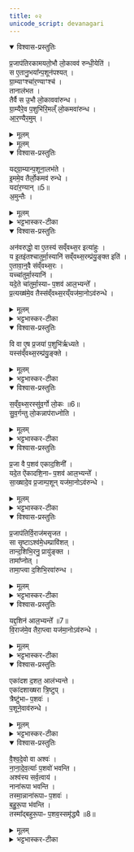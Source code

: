 ```yaml
---
title: ०२
unicode_script: devanagari
---
```



<details open><summary>विश्वास-प्रस्तुतिः</summary>

प्र॒जाप॑तिरकामयतो॒भौ लो॒कावव॑ रुन्धी॒येति॑ ।  
स ए॒तानु॒भया᳚न्प॒शून॑पश्यत् ।  
ग्रा॒म्याꣳश्चा॑र॒ण्याꣳश्च॑ ।  
तानाल॑भत ।  
तैर्वै स उ॒भौ लो॒काववा॑रुन्ध ।  
ग्रा॒म्यैरे॒व प॒शुभि॑रि॒मल्ँ लो॒कमवा॑रुन्ध ।  
आ॒र॒ण्यैर॒मुम् ।  
</details>

<details><summary>मूलम्</summary>

प्र॒जाप॑तिरकामयतो॒भौ लो॒कावव॑ रुन्धी॒येति॑ ।  
स ए॒तानु॒भया᳚न्प॒शून॑पश्यत् ।  
ग्रा॒म्याꣳश्चा॑र॒ण्याꣳश्च॑ ।  
तानाल॑भत ।  
तैर्वै स उ॒भौ लो॒काववा॑रुन्ध ।  
ग्रा॒म्यैरे॒व प॒शुभि॑रि॒मल्ँ लो॒कमवा॑रुन्ध ।  
आ॒र॒ण्यैर॒मुम् ।  
</details>


<details><summary>मूलम्</summary>

यद्ग्रा॒म्यान्प॒शूना॒लभ॑ते ।  
इ॒ममे॒व तैर्लो॒कमव॑ रुन्धे ।  
</details>

<details open><summary>विश्वास-प्रस्तुतिः</summary>

यद्ग्रा॒म्यान्प॒शूना॒लभ॑ते ।  
इ॒ममे॒व तैर्लो॒कमव॑ रुन्धे ।  
यदा॑र॒ण्यान् ॥5॥  
अ॒मुन्तैः ।  
</details>

<details><summary>मूलम्</summary>

यद्ग्रा॒म्यान्प॒शूना॒लभ॑ते ।  
इ॒ममे॒व तैर्लो॒कमव॑ रुन्धे ।  
यदा॑र॒ण्यान् ॥5॥  
अ॒मुन्तैः ।  
</details>

<details><summary>भट्टभास्कर-टीका</summary>

1प्रजापतिरकामयतेमादि ॥ गतम् ॥
</details>

<details open><summary>विश्वास-प्रस्तुतिः</summary>

अन॑वरुद्धो॒ वा ए॒तस्य॑ सव्ँवथ्स॒र इत्या॑हुः ।  
य इ॒तइ॑तश्चातुर्मा॒स्यानि॑ सव्ँवथ्स॒रम्प्र॑यु॒ङ्क्त इति॑ ।  
ए॒तावा॒न्॒वै स॑व्ँवथ्स॒रः ।  
यच्चा॑तुर्मा॒स्यानि॑ ।  
यदे॒ते चा॑तुर्मा॒स्याᳶ प॒शव॑ आल॒भ्यन्ते᳚ ।  
प्र॒त्यख्ष॑मे॒व तैस्स॑व्ँवथ्स॒रय्ँयज॑मा॒नोऽव॑रुन्धे ।  
</details>

<details><summary>मूलम्</summary>

अन॑वरुद्धो॒ वा ए॒तस्य॑ सव्ँवथ्स॒र इत्या॑हुः ।  
य इ॒तइ॑तश्चातुर्मा॒स्यानि॑ सव्ँवथ्स॒रम्प्र॑यु॒ङ्क्त इति॑ ।  
ए॒तावा॒न्॒वै स॑व्ँवथ्स॒रः ।  
यच्चा॑तुर्मा॒स्यानि॑ ।  
यदे॒ते चा॑तुर्मा॒स्याᳶ प॒शव॑ आल॒भ्यन्ते᳚ ।  
प्र॒त्यख्ष॑मे॒व तैस्स॑व्ँवथ्स॒रय्ँयज॑मा॒नोऽव॑रुन्धे ।  
</details>

<details><summary>भट्टभास्कर-टीका</summary>

2अनवरुद्ध इति ॥ अविधेयीकृतोऽस्य संवत्सर इत्याहुः पुराविदः । कस्य? य इतइतः अर्वागेव स्थापयित्वा यज्ञाङ्गतामनीत्वा चातुर्मास्यानि चातुर्मास्यपशून् अनालभ्य संवत्सरं संवत्सरसाध्यं संवत्सरात्मकं कर्म वा प्रयुङ्क्ते चातुमार्स्यात्मा हि संवत्सरः तैर्व्याप्तत्वात् । इतइति वर्जनवाची निपात इति के- चित् । 'ततोऽन्यत्रापि दृश्यते' इति द्वितीया । चातुर्मास्यालम्भे प्रत्यक्षमव्यवधानेनैव संवत्सरोऽवरुद्धो भवति । कृष्णग्रीवादयस्संचराः संचरात्मकाः चातुर्मास्यपशवः पञ्चत्रिंशदधिकं शतम् ॥
</details>

<details open><summary>विश्वास-प्रस्तुतिः</summary>

वि वा ए॒ष प्र॒जया॑ प॒शुभि॑र्ऋध्यते ।  
यस्स॑व्ँवथ्स॒रम्प्र॑यु॒ङ्क्ते ।  
</details>

<details><summary>मूलम्</summary>

वि वा ए॒ष प्र॒जया॑ प॒शुभि॑र्ऋध्यते ।  
यस्स॑व्ँवथ्स॒रम्प्र॑यु॒ङ्क्ते ।  
</details>

<details><summary>भट्टभास्कर-टीका</summary>

3वि वा एष इत्यादिरैकादशिनानां विधिः ॥ प्रजया पशुभिश्चायं व्यृद्धो विहीनो भवति । कः? यः संवत्सरसाध्यं प्रयुङ्क्ते ब्रह्मचर्यरक्षणात् प्रजाव्यृद्धिः । प्रत्यवेक्षणाद्यभावात् पशुव्यृद्धिः ।  
</details>

<details open><summary>विश्वास-प्रस्तुतिः</summary>

स॒व्ँव॒थ्स॒रस्सु॑व॒र्गो लो॒कः ॥6॥  
सु॒व॒र्गन्तु लो॒कन्नाप॑राध्नोति ।  
</details>

<details><summary>मूलम्</summary>

स॒व्ँव॒थ्स॒रस्सु॑व॒र्गो लो॒कः ॥6॥  
सु॒व॒र्गन्तु लो॒कन्नाप॑राध्नोति ।  
</details>

<details><summary>भट्टभास्कर-टीका</summary>

ननु प्रजापशुहीनस्य स्वर्गाख्या वृद्धिस्स्यादित्याह - संवत्सर इति । स्वयं स्वर्ग एव संवत्सरात्मकं कर्म तद्धेतुत्वात्, तस्मात् स्वर्गं लोकं तु नापराध्नोति न भ्रेषयति । प्रजापशुव्यृद्धिरेव ।  
</details>

<details open><summary>विश्वास-प्रस्तुतिः</summary>

प्र॒जा वै प॒शव॑ एकाद॒शिनी᳚ ।  
यदे॒त ऐ॑कादशि॒नाᳶ प॒शव॑ आल॒भ्यन्ते᳚ ।  
सा॒ख्षादे॒व प्र॒जाम्प॒शून् यज॑मा॒नोऽव॑रुन्धे ।  
</details>

<details><summary>मूलम्</summary>

प्र॒जा वै प॒शव॑ एकाद॒शिनी᳚ ।  
यदे॒त ऐ॑कादशि॒नाᳶ प॒शव॑ आल॒भ्यन्ते᳚ ।  
सा॒ख्षादे॒व प्र॒जाम्प॒शून् यज॑मा॒नोऽव॑रुन्धे ।  
</details>

<details><summary>भट्टभास्कर-टीका</summary>

तत्र कस्समाधिरित्याह - प्रजा वा इति । एकादशिनी नाम स्वयं प्रजा पशवश्च तत्साधनत्वात् । तस्मात् ऐकादशिनानां पशूनां आलम्भनेन साक्षात् अव्यवधानेन प्रजां पशूंश्चावरुन्धे यजमानः । एकादश परिमाणमस्याः यूपरीतेः एकादशिनी 'शञ्छतोर्डिनिः' तत्सम्बन्धिनः पशवः ऐकादशिनः द्वये भवन्ति प्राकृताः आश्वमेधिकाश्च । प्राकृताः आग्नेयादिवारुणपर्यन्ता एकादश । आश्वमेधिकाः 'अग्नयेऽनीकवते रोहिताञ्जिः' इत्याद्या एकादश ॥
</details>

<details open><summary>विश्वास-प्रस्तुतिः</summary>

प्र॒जाप॑तिर्वि॒राज॑मसृजत ।  
सा सृ॒ष्टाऽश्व॑मे॒धम्प्रावि॑शत् ।  
तान्द॒शिभि॒रनु॒ प्रायु॑ङ्क्त ।  
तामा᳚प्नोत् ।  
तामा॒प्त्वा द॒शिभि॒रवा॑रुन्ध ।  
</details>

<details><summary>मूलम्</summary>

प्र॒जाप॑तिर्वि॒राज॑मसृजत ।  
सा सृ॒ष्टाऽश्व॑मे॒धम्प्रावि॑शत् ।  
तान्द॒शिभि॒रनु॒ प्रायु॑ङ्क्त ।  
तामा᳚प्नोत् ।  
तामा॒प्त्वा द॒शिभि॒रवा॑रुन्ध ।  
</details>

<details><summary>भट्टभास्कर-टीका</summary>

4प्रजापतिरित्यादि ॥ विराट् अन्नं, सा सृष्ट्यनन्तरमेवाश्वमेधं प्राविशत् अश्वमेधमनुप्रविश्य तिरोहिता अभवत् । अथ प्रजापतिस्ता विराजमनु लक्षीकृत्य दशिभिः पशुभिः प्रायुङ्क्त प्रयोगमुपलक्षणं कृतवान् । दश परिमाणं एषां इति दशिनः । पूर्ववत् डिनिः । 'इन्द्राय राज्ञे सूकरः' इत्येकादशभिरनुवाकैः उक्ताः दशिनः एकादशाधिकं शतं पशवः ।  
</details>

<details open><summary>विश्वास-प्रस्तुतिः</summary>

यद्द॒शिन॑ आल॒भ्यन्ते᳚ ॥7॥  
वि॒राज॑मे॒व तैरा॒प्त्वा यज॑मा॒नोऽव॑रुन्धे ।  
</details>

<details><summary>मूलम्</summary>

यद्द॒शिन॑ आल॒भ्यन्ते᳚ ॥7॥  
वि॒राज॑मे॒व तैरा॒प्त्वा यज॑मा॒नोऽव॑रुन्धे ।  
</details>

<details><summary>भट्टभास्कर-टीका</summary>

यदित्यादि । गतम् ॥
</details>

<details open><summary>विश्वास-प्रस्तुतिः</summary>

एका॑दश द॒शत॒ आल॑भ्यन्ते ।  
एका॑दशाख्षरा त्रि॒ष्टुप् ।  
त्रैष्टु॑भाᳶ प॒शवः॑ ।  
प॒शूने॒वाव॑रुन्धे ।  
</details>

<details><summary>मूलम्</summary>

एका॑दश द॒शत॒ आल॑भ्यन्ते ।  
एका॑दशाख्षरा त्रि॒ष्टुप् ।  
त्रैष्टु॑भाᳶ प॒शवः॑ ।  
प॒शूने॒वाव॑रुन्धे ।  
</details>

<details><summary>भट्टभास्कर-टीका</summary>

5एकादशदशत इति ॥ दशानां वर्गो दशत् 'पञ्चद्दशतौ वर्गे वा' इति निपात्यते । ननु 'इन्द्राय राज्ञे'5 इत्यनुवाके एकादश पशवः, तत्कथं दशत्स्थात्, ततश्च एकादशदशतः कथं स्युः । भूयसा व्यपदेशो भवतीति ज्ञापयतीति मन्तव्यम् । अवयवधर्मेण समुदायो व्यपदिश्यत इति वा । यद्वा - अवयवसंख्या एव समुदाये वर्तन्त इति एतदनेन व्युत्पादयति । तेन 'त्रिभिर्गार्हपत्यमादधाति । पञ्चभिराहवनीयम् । अष्टौ संपद्यन्ते' इत्याद्युपपन्नं भवति । पञ्चैव हि तत्राक्षराणि । एकादशाक्षरेत्यादि । गतम् । त्रिष्टुप् छन्दः उत्सादिः ॥
</details>

<details open><summary>विश्वास-प्रस्तुतिः</summary>

वै॒श्व॒दे॒वो वा अश्वः॑ ।  
ना॒ना॒दे॒व॒त्याः᳚ प॒शवो॑ भवन्ति ।  
अश्व॑स्य सर्व॒त्वाय॑ ।  
नाना॑रूपा भवन्ति ।  
तस्मा॒न्नाना॑रूपाᳶ प॒शवः॑ ।  
ब॒हु॒रू॒पा भ॑वन्ति ।  
तस्मा᳚द्बहुरू॒पाᳶ प॒शव॒स्समृ॑द्ध्यै ॥8॥  
</details>

<details><summary>मूलम्</summary>

वै॒श्व॒दे॒वो वा अश्वः॑ ।  
ना॒ना॒दे॒व॒त्याः᳚ प॒शवो॑ भवन्ति ।  
अश्व॑स्य सर्व॒त्वाय॑ ।  
नाना॑रूपा भवन्ति ।  
तस्मा॒न्नाना॑रूपाᳶ प॒शवः॑ ।  
ब॒हु॒रू॒पा भ॑वन्ति ।  
तस्मा᳚द्बहुरू॒पाᳶ प॒शव॒स्समृ॑द्ध्यै ॥8॥  
</details>

<details><summary>भट्टभास्कर-टीका</summary>

6वैश्वदेवो वा इत्यादि ॥ विश्वे देवाः अस्य देवताः । अस्य प्राजापत्यत्वात् देवतैक्येन तदभेदोपचारात् सर्वे पशवोऽश्वो भवति । अथ नानारूपाः पशवो भवन्ति यथा कश्चित् बभ्रुः कश्चिन् कृष्ण इति, तस्मात् अद्यापि नानारूपाः पशवो भवन्ति ।  

अथ बहुरूपाः एकस्याः देवतायाः बहुभेदभिन्नरूपाः पशवो भवन्ति यथा प्राजापत्या एव - कश्चित् रोहितः कश्चित् धूम्ररोहितः इति, तस्मात् अद्यापि पशवो बहुरूपा भवन्ति । यथा एकस्यैव पशोः कश्चिदवयवः कृष्णः कश्चिल्लोहितः कश्विच्छुक्लः इति । 'बहोर्नञ्वत्' इति नञ्वद्भावात् 'नञ् सुभ्याम्' इत्युत्तरपदान्तोदात्तत्वम् ॥




इति तैत्तिरीयब्राह्मणे तृतीये नवमे अश्वमेधे द्वितीयोऽनुवाकः ॥  

</details>

